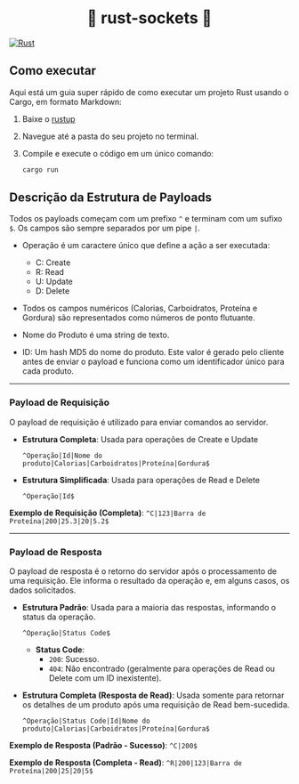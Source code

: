 <div align="center">
  
  # 🦀 rust-sockets 🧦
</div>

[![Rust](https://github.com/EduPras/rust-sockets/actions/workflows/rust.yml/badge.svg?branch=master)](https://github.com/EduPras/rust-sockets/actions/workflows/rust.yml)

## Como executar

Aqui está um guia super rápido de como executar um projeto Rust usando o Cargo, em formato Markdown:

1. Baixe o [rustup](https://rustup.rs/)
2. Navegue até a pasta do seu projeto no terminal.

3. Compile e execute o código em um único comando:

    ```sh
    cargo run
    ```

## Descrição da Estrutura de Payloads

Todos os payloads começam com um prefixo `^` e terminam com um sufixo `$`. Os campos são sempre separados por um pipe `|`.

- Operação é um caractere único que define a ação a ser executada:
  - C: Create
  - R: Read
  - U: Update
  - D: Delete

- Todos os campos numéricos (Calorias, Carboidratos, Proteína e Gordura) são representados como números de ponto flutuante.
- Nome do Produto é uma string de texto.
- ID: Um hash MD5 do nome do produto. Este valor é gerado pelo cliente antes de enviar o payload e funciona como um identificador único para cada produto.
-----

### Payload de Requisição

O payload de requisição é utilizado para enviar comandos ao servidor.

* **Estrutura Completa**: Usada para operações de Create e Update

  ```
  ^Operação|Id|Nome do produto|Calorias|Carboidratos|Proteína|Gordura$
  ```

* **Estrutura Simplificada**: Usada para operações de Read e Delete

  ```
  ^Operação|Id$
  ```

**Exemplo de Requisição (Completa)**:
`^C|123|Barra de Proteína|200|25.3|20|5.2$`

-----

### Payload de Resposta

O payload de resposta é o retorno do servidor após o processamento de uma requisição. Ele informa o resultado da operação e, em alguns casos, os dados solicitados.

* **Estrutura Padrão**: Usada para a maioria das respostas, informando o status da operação.

  ```
  ^Operação|Status Code$
  ```

  * **Status Code**:
    * `200`: Sucesso.
    * `404`: Não encontrado (geralmente para operações de Read ou Delete com um ID inexistente).

* **Estrutura Completa (Resposta de Read)**: Usada somente para retornar os detalhes de um produto após uma requisição de Read bem-sucedida.

  ```
  ^Operação|Status Code|Id|Nome do produto|Calorias|Carboidratos|Proteína|Gordura$
  ```

**Exemplo de Resposta (Padrão - Sucesso)**:
`^C|200$`

**Exemplo de Resposta (Completa - Read)**:
`^R|200|123|Barra de Proteína|200|25|20|5$`
